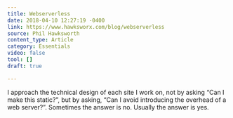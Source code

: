 ```yaml
---
title: Webserverless
date: 2018-04-10 12:27:19 -0400
link: https://www.hawksworx.com/blog/webserverless
source: Phil Hawksworth
content_type: Article
category: Essentials
video: false
tool: []
draft: true

---
```

I approach the technical design of each site I work on, not by asking “Can I make this static?”, but by asking, “Can I avoid introducing the overhead of a web server?”. Sometimes the answer is no. Usually the answer is yes.